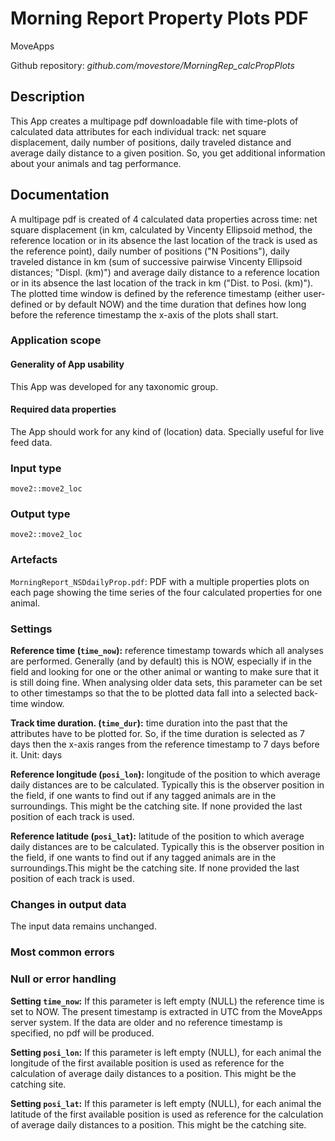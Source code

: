 # Morning Report Property Plots PDF
MoveApps

Github repository: *github.com/movestore/MorningRep_calcPropPlots*

## Description
This App creates a multipage pdf downloadable file with time-plots of calculated data attributes for each individual track: net square displacement, daily number of positions, daily traveled distance and average daily distance to a given position. So, you get additional information about your animals and tag performance. 

## Documentation
A multipage pdf is created of 4 calculated data properties across time: net square displacement (in km, calculated by Vincenty Ellipsoid method, the reference location or in its absence the last location of the track is used as the reference point), daily number of positions ("N Positions"), daily traveled distance in km (sum of successive pairwise Vincenty Ellipsoid distances; "Displ. (km)") and average daily distance to a  reference location or in its absence the last location of the track in km ("Dist. to Posi. (km)"). The plotted time window is defined by the reference timestamp (either user-defined or by default NOW) and the time duration that defines how long before the reference timestamp the x-axis of the plots shall start.

### Application scope
#### Generality of App usability
This App was developed for any taxonomic group. 

#### Required data properties
The App should work for any kind of (location) data. Specially useful for live feed data.

### Input type
`move2::move2_loc`

### Output type
`move2::move2_loc`

### Artefacts
`MorningReport_NSDdailyProp.pdf`: PDF with a multiple properties plots on each page showing the time series of the four calculated properties for one animal.

### Settings 
**Reference time (`time_now`):** reference timestamp towards which all analyses are performed. Generally (and by default) this is NOW, especially if in the field and looking for one or the other animal or wanting to make sure that it is still doing fine. When analysing older data sets, this parameter can be set to other timestamps so that the to be plotted data fall into a selected back-time window. 

**Track time duration. (`time_dur`):** time duration into the past that the attributes have to be plotted for. So, if the time duration is selected as 7 days then the x-axis ranges from the reference timestamp to 7 days before it. Unit: days

**Reference longitude (`posi_lon`):** longitude of the position to which average daily distances are to be calculated. Typically this is the observer position in the field, if one wants to find out if any tagged animals are in the surroundings. This might be the catching site. If none provided the last position of each track is used.

**Reference latitude (`posi_lat`):** latitude of the position to which average daily distances are to be calculated. Typically this is the observer position in the field, if one wants to find out if any tagged animals are in the surroundings.This might be the catching site. If none provided the last position of each track is used.


### Changes in output data
The input data remains unchanged.

### Most common errors

### Null or error handling
**Setting `time_now`:** If this parameter is left empty (NULL) the reference time is set to NOW. The present timestamp is extracted in UTC from the MoveApps server system. If the data are older and no reference timestamp is specified, no pdf will be produced. 

**Setting `posi_lon`:** If this parameter is left empty (NULL), for each animal the longitude of the first available position is used as reference for the calculation of average daily distances to a position. This might be the catching site.

**Setting `posi_lat`:** If this parameter is left empty (NULL), for each animal the latitude of the first available position is used as reference for the calculation of average daily distances to a position. This might be the catching site.

